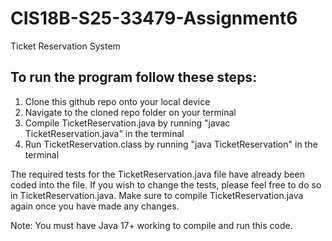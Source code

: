 # CIS18B-S25-33479-Assignment6
Ticket Reservation System

## To run the program follow these steps:

1. Clone this github repo onto your local device
2. Navigate to the cloned repo folder on your terminal
3. Compile TicketReservation.java by running "javac TicketReservation.java" in the terminal
4. Run TicketReservation.class by running "java TicketReservation" in the terminal

The required tests for the TicketReservation.java file have already been coded into the file. If you wish to change the tests, please feel free to do so in TicketReservation.java. Make sure to compile TicketReservation.java again once you have made any changes.

Note: You must have Java 17+ working to compile and run this code.